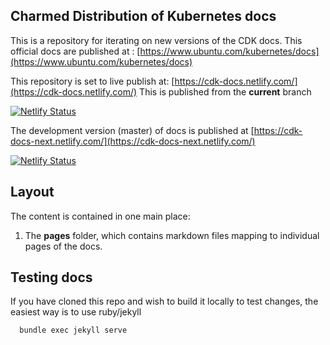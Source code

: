 ## Charmed Distribution of Kubernetes docs

This is a repository for iterating on new versions of the CDK docs.
This official docs are published at :
[https://www.ubuntu.com/kubernetes/docs](https://www.ubuntu.com/kubernetes/docs)

This repository is set to live publish at:
[https://cdk-docs.netlify.com/](https://cdk-docs.netlify.com/)
This is published from the **current** branch

[![Netlify Status](https://api.netlify.com/api/v1/badges/a4e301cd-70c0-4945-bb09-7198cbdd4753/deploy-status)](https://app.netlify.com/sites/cdk-docs/deploys)

The development version (master) of docs is published at
[https://cdk-docs-next.netlify.com/](https://cdk-docs-next.netlify.com/)

[![Netlify Status](https://api.netlify.com/api/v1/badges/a4e301cd-70c0-4945-bb09-7198cbdd4753/deploy-status)](https://app.netlify.com/sites/cdk-docs-next/deploys)

## Layout

The content is contained in one main place:

1.  The **pages** folder, which contains markdown files mapping to individual pages of the docs.

## Testing docs

If you have cloned this repo and wish to build it locally to test changes, the easiest way is to use ruby/jekyll

      bundle exec jekyll serve
